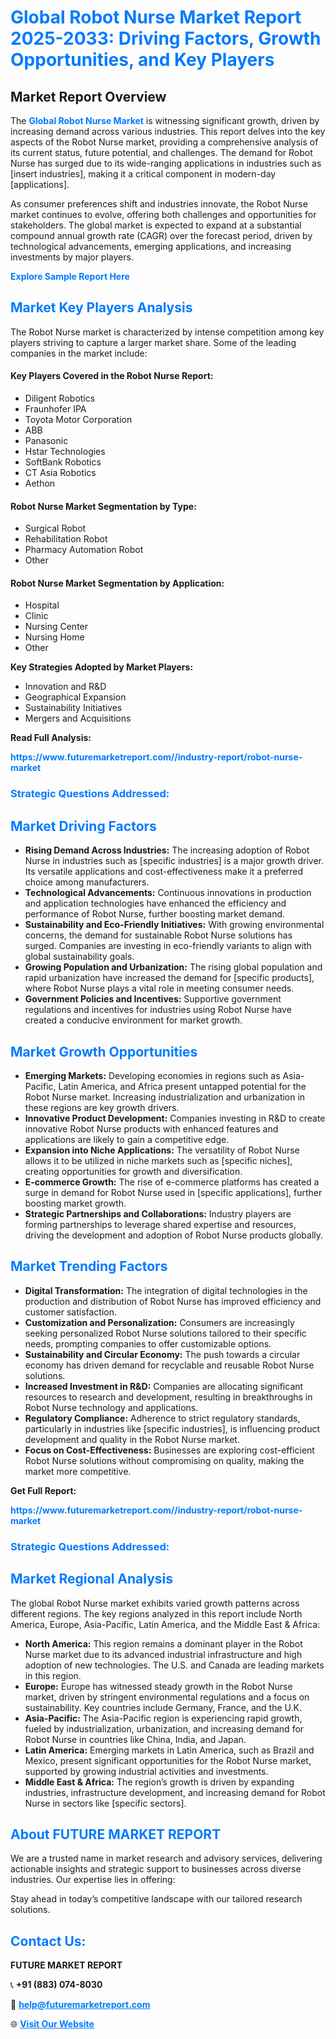 <h1 style="color: #007BFF;">Global Robot Nurse Market Report 2025-2033: Driving Factors, Growth Opportunities, and Key Players</h1>

<section id="overview">
<h2>Market Report Overview</h2>
<p>The <a href="https://www.futuremarketreport.com//industry-report/robot-nurse-market" style="color: #007BFF; text-decoration: none;"><strong>Global Robot Nurse Market</strong></a> is witnessing significant growth, driven by increasing demand across various industries. This report delves into the key aspects of the Robot Nurse market, providing a comprehensive analysis of its current status, future potential, and challenges. The demand for Robot Nurse has surged due to its wide-ranging applications in industries such as [insert industries], making it a critical component in modern-day [applications].</p>
<p>As consumer preferences shift and industries innovate, the Robot Nurse market continues to evolve, offering both challenges and opportunities for stakeholders. The global market is expected to expand at a substantial compound annual growth rate (CAGR) over the forecast period, driven by technological advancements, emerging applications, and increasing investments by major players.</p>
</section>

<section id="overview">
<p><a href="https://www.futuremarketreport.com//request-sample/reportId=77959" style="color: #007BFF; text-decoration: none;"><strong>Explore Sample Report Here</strong></a></p>
</section>

<section id="key-players">
<h2 style="color: #007BFF;">Market Key Players Analysis</h2>
<p>The Robot Nurse market is characterized by intense competition among key players striving to capture a larger market share. Some of the leading companies in the market include:</p>
<h4>Key Players Covered in the Robot Nurse Report:</h4>
<ul><li>Diligent Robotics</li><li>Fraunhofer IPA</li><li>Toyota Motor Corporation</li><li>ABB</li><li>Panasonic</li><li>Hstar Technologies</li><li>SoftBank Robotics</li><li>CT Asia Robotics</li><li>Aethon</li></ul>
<h4>Robot Nurse Market Segmentation by Type:</h4>
<ul><li>Surgical Robot</li><li>Rehabilitation Robot</li><li>Pharmacy Automation Robot</li><li>Other</li></ul>

<h4>Robot Nurse Market Segmentation by Application:</h4>
<ul><li>Hospital</li><li>Clinic</li><li>Nursing Center</li><li>Nursing Home</li><li>Other</li></ul>
<p><strong>Key Strategies Adopted by Market Players:</strong></p>
<ul>
<li>Innovation and R&D</li>
<li>Geographical Expansion</li>
<li>Sustainability Initiatives</li>
<li>Mergers and Acquisitions</li>
</ul>
</section>

<section>
<p><strong>Read Full Analysis: </strong></p><a href="https://www.futuremarketreport.com//industry-report/robot-nurse-market" style="color: #007BFF; text-decoration: none;"><strong>https://www.futuremarketreport.com//industry-report/robot-nurse-market</strong></a>
<h3 style="color: #007BFF;">Strategic Questions Addressed:</h3>
</section>

<section id="driving-factors">
<h2 style="color: #007BFF;">Market Driving Factors</h2>
<ul>
<li><strong>Rising Demand Across Industries:</strong> The increasing adoption of Robot Nurse in industries such as [specific industries] is a major growth driver. Its versatile applications and cost-effectiveness make it a preferred choice among manufacturers.</li>
<li><strong>Technological Advancements:</strong> Continuous innovations in production and application technologies have enhanced the efficiency and performance of Robot Nurse, further boosting market demand.</li>
<li><strong>Sustainability and Eco-Friendly Initiatives:</strong> With growing environmental concerns, the demand for sustainable Robot Nurse solutions has surged. Companies are investing in eco-friendly variants to align with global sustainability goals.</li>
<li><strong>Growing Population and Urbanization:</strong> The rising global population and rapid urbanization have increased the demand for [specific products], where Robot Nurse plays a vital role in meeting consumer needs.</li>
<li><strong>Government Policies and Incentives:</strong> Supportive government regulations and incentives for industries using Robot Nurse have created a conducive environment for market growth.</li>
</ul>
</section>

<section id="growth-opportunities">
<h2 style="color: #007BFF;">Market Growth Opportunities</h2>
<ul>
<li><strong>Emerging Markets:</strong> Developing economies in regions such as Asia-Pacific, Latin America, and Africa present untapped potential for the Robot Nurse market. Increasing industrialization and urbanization in these regions are key growth drivers.</li>
<li><strong>Innovative Product Development:</strong> Companies investing in R&D to create innovative Robot Nurse products with enhanced features and applications are likely to gain a competitive edge.</li>
<li><strong>Expansion into Niche Applications:</strong> The versatility of Robot Nurse allows it to be utilized in niche markets such as [specific niches], creating opportunities for growth and diversification.</li>
<li><strong>E-commerce Growth:</strong> The rise of e-commerce platforms has created a surge in demand for Robot Nurse used in [specific applications], further boosting market growth.</li>
<li><strong>Strategic Partnerships and Collaborations:</strong> Industry players are forming partnerships to leverage shared expertise and resources, driving the development and adoption of Robot Nurse products globally.</li>
</ul>
</section>

<section id="trending-factors">
<h2 style="color: #007BFF;">Market Trending Factors</h2>
<ul>
<li><strong>Digital Transformation:</strong> The integration of digital technologies in the production and distribution of Robot Nurse has improved efficiency and customer satisfaction.</li>
<li><strong>Customization and Personalization:</strong> Consumers are increasingly seeking personalized Robot Nurse solutions tailored to their specific needs, prompting companies to offer customizable options.</li>
<li><strong>Sustainability and Circular Economy:</strong> The push towards a circular economy has driven demand for recyclable and reusable Robot Nurse solutions.</li>
<li><strong>Increased Investment in R&D:</strong> Companies are allocating significant resources to research and development, resulting in breakthroughs in Robot Nurse technology and applications.</li>
<li><strong>Regulatory Compliance:</strong> Adherence to strict regulatory standards, particularly in industries like [specific industries], is influencing product development and quality in the Robot Nurse market.</li>
<li><strong>Focus on Cost-Effectiveness:</strong> Businesses are exploring cost-efficient Robot Nurse solutions without compromising on quality, making the market more competitive.</li>
</ul>
</section>

<section>
<p><strong>Get Full Report: </strong></p><a href="https://www.futuremarketreport.com//industry-report/robot-nurse-market" style="color: #007BFF; text-decoration: none;"><strong>https://www.futuremarketreport.com//industry-report/robot-nurse-market</strong></a>
<h3 style="color: #007BFF;">Strategic Questions Addressed:</h3>
</section>


<section id="regional-analysis">
<h2 style="color: #007BFF;">Market Regional Analysis</h2>
<p>The global Robot Nurse market exhibits varied growth patterns across different regions. The key regions analyzed in this report include North America, Europe, Asia-Pacific, Latin America, and the Middle East & Africa:</p>
<ul>
<li><strong>North America:</strong> This region remains a dominant player in the Robot Nurse market due to its advanced industrial infrastructure and high adoption of new technologies. The U.S. and Canada are leading markets in this region.</li>
<li><strong>Europe:</strong> Europe has witnessed steady growth in the Robot Nurse market, driven by stringent environmental regulations and a focus on sustainability. Key countries include Germany, France, and the U.K.</li>
<li><strong>Asia-Pacific:</strong> The Asia-Pacific region is experiencing rapid growth, fueled by industrialization, urbanization, and increasing demand for Robot Nurse in countries like China, India, and Japan.</li>
<li><strong>Latin America:</strong> Emerging markets in Latin America, such as Brazil and Mexico, present significant opportunities for the Robot Nurse market, supported by growing industrial activities and investments.</li>
<li><strong>Middle East & Africa:</strong> The region’s growth is driven by expanding industries, infrastructure development, and increasing demand for Robot Nurse in sectors like [specific sectors].</li>
</ul>
</section>

<footer>
<h2 style="color: #007BFF;">About FUTURE MARKET REPORT</h2>
<p>We are a trusted name in market research and advisory services, delivering actionable insights and strategic support to businesses across diverse industries. Our expertise lies in offering:</p>

<p>Stay ahead in today’s competitive landscape with our tailored research solutions.</p>

<h2 style="color: #007BFF;">Contact Us:</h2>
<p><strong>FUTURE MARKET REPORT</strong></p>
<p>📞 <strong>+91 (883) 074-8030</strong></p>
<p>📧 <strong><a href="mailto:help@futuremarketreport.com" style="color: #007BFF;">help@futuremarketreport.com</a></strong></p>
<p>🌐 <strong><a href="https://www.futuremarketreport.com/" style="color: #007BFF;">Visit Our Website</a></strong></p>
</footer>